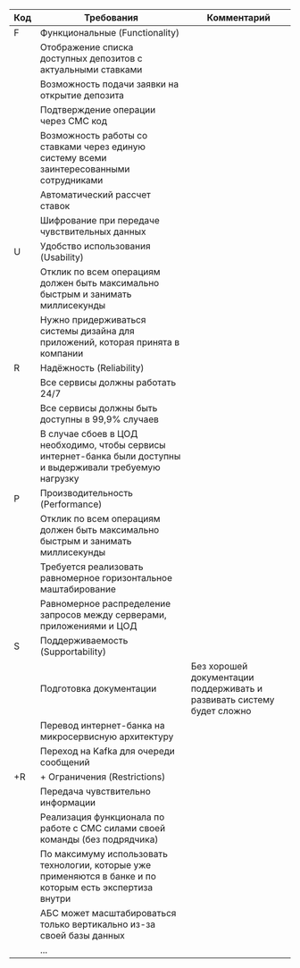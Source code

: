| Код | Требования                         | Комментарий  |
|-----|------------------------------------|--------------|
| F   | Функциональные (Functionality)     |              |
|     | Отображение списка доступных депозитов с актуальными ставками                              |              |
|     | Возможность подачи заявки на открытие депозита                       |              |
|     | Подтверждение операции через СМС код                                |              |
|     | Возможность работы со ставками через единую систему всеми заинтересованными сотрудниками                               |              |
|     | Автоматический рассчет ставок                               |              |
|     | Шифрование при передаче чувствительных данных                              |              |
| U   | Удобство использования (Usability) |              |
|     | Отклик по всем операциям должен быть максимально быстрым и занимать миллисекунды                             |              |
|     | Нужно придерживаться системы дизайна для приложений, которая принята в компании                                |              |
| R   | Надёжность (Reliability)           |              |
|     | Все сервисы должны работать 24/7                               |              |
|     | Все сервисы должны быть доступны в 99,9% случаев                                |              |
|     | В случае сбоев в ЦОД необходимо, чтобы сервисы интернет-банка были доступны и выдерживали требуемую нагрузку                                |              |
| P   | Производительность (Performance)   |              |
|     | Отклик по всем операциям должен быть максимально быстрым и занимать миллисекунды                               |              |
|     | Требуется реализовать равномерное горизонтальное маштабирование                             |              |
|     | Равномерное распределение запросов между серверами, приложениями и ЦОД                               |              |
| S   | Поддерживаемость (Supportability)  |              |
|     | Подготовка документации            |   Без хорошей документации поддерживать и развивать систему будет сложно           |
|     | Перевод интернет-банка на микросервисную архитектуру                              |              |
|     | Переход на Kafka для очереди сообщений                                |              |
| +R  | + Ограничения (Restrictions)       |              |
|     | Передача чувствительно информации                               |              |
|     | Реализация функционала по работе с СМС силами своей команды (без подрядчика)                               |              |
|     | По максимуму использовать технологии, которые уже применяются в банке и по которым есть экспертиза внутри                                |              |
|     | АБС может масштабироваться только вертикально из-за своей базы данных                              |              |
|     | ...                                |              |
